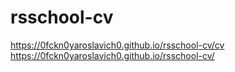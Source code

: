 # rsschool-cv
https://0fckn0yaroslavich0.github.io/rsschool-cv/cv
https://0fckn0yaroslavich0.github.io/rsschool-cv/